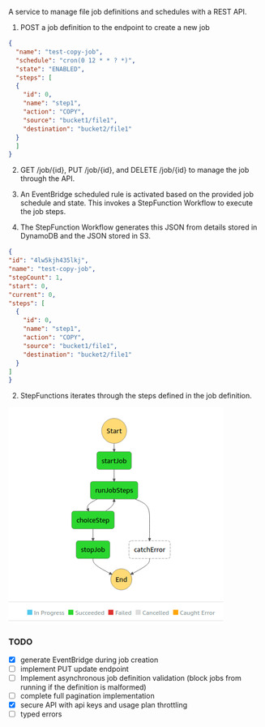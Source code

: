 A service to manage file job definitions and schedules with a REST API.

1. POST a job definition to the endpoint to create a new job
```json
{
  "name": "test-copy-job",
  "schedule": "cron(0 12 * * ? *)",
  "state": "ENABLED",
  "steps": [
  {
    "id": 0,
    "name": "step1",
    "action": "COPY",
    "source": "bucket1/file1",
    "destination": "bucket2/file1"
  }
  ]
}
```

2. GET /job/{id}, PUT /job/{id}, and DELETE /job/{id} to manage the job through the API.

3. An EventBridge scheduled rule is activated based on the provided job schedule and state. This invokes a StepFunction Workflow to execute the job steps.


4. The StepFunction Workflow generates this JSON from details stored in DynamoDB and the JSON stored in S3.
```json
{
"id": "4lw5kjh435lkj",
"name": "test-copy-job",
"stepCount": 1,
"start": 0,
"current": 0,
"steps": [
  {
    "id": 0,
    "name": "step1",
    "action": "COPY",
    "source": "bucket1/file1",
    "destination": "bucket2/file1"
  }
]
}
```

2. StepFunctions iterates through the steps defined in the job definition.

![flowchart](./flow.png)

### TODO
- [x] generate EventBridge during job creation
- [ ] implement PUT update endpoint
- [ ] Implement asynchronous job definition validation (block jobs from running if the definition is malformed)
- [ ] complete full pagination implementation
- [x] secure API with api keys and usage plan throttling
- [ ] typed errors